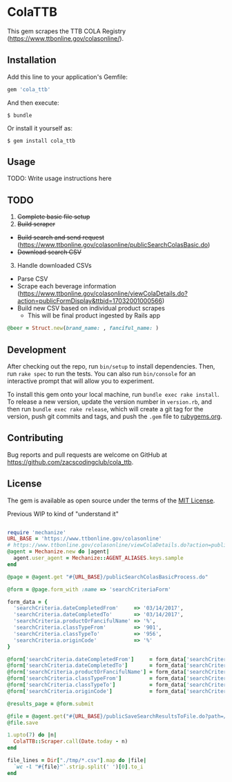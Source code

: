 # ColaTTB

This gem scrapes the TTB COLA Registry (https://www.ttbonline.gov/colasonline/).  

## Installation

Add this line to your application's Gemfile:

```ruby
gem 'cola_ttb'
```

And then execute:

    $ bundle

Or install it yourself as:

    $ gem install cola_ttb

## Usage

TODO: Write usage instructions here

## TODO
1. ~~Complete basic file setup~~
2. ~~Build scraper~~
  * ~~Build search and send request~~ (https://www.ttbonline.gov/colasonline/publicSearchColasBasic.do)
  * ~~Download search CSV~~
3. Handle downloaded CSVs
  * Parse CSV
  * Scrape each beverage information (https://www.ttbonline.gov/colasonline/viewColaDetails.do?action=publicFormDisplay&ttbid=17032001000566)
  * Build new CSV based on individual product scrapes
    * This will be final product ingested by Rails app

```ruby
@beer = Struct.new(brand_name: , fanciful_name: )
```

## Development

After checking out the repo, run `bin/setup` to install dependencies. Then, run `rake spec` to run the tests. You can also run `bin/console` for an interactive prompt that will allow you to experiment.

To install this gem onto your local machine, run `bundle exec rake install`. To release a new version, update the version number in `version.rb`, and then run `bundle exec rake release`, which will create a git tag for the version, push git commits and tags, and push the `.gem` file to [rubygems.org](https://rubygems.org).

## Contributing

Bug reports and pull requests are welcome on GitHub at https://github.com/zacscodingclub/cola_ttb.


## License

The gem is available as open source under the terms of the [MIT License](http://opensource.org/licenses/MIT).

Previous WIP to kind of "understand it"
```ruby

require 'mechanize'
URL_BASE = 'https://www.ttbonline.gov/colasonline'
# https://www.ttbonline.gov/colasonline/viewColaDetails.do?action=publicDisplaySearchBasic&ttbid=15344001000244
@agent = Mechanize.new do |agent|
  agent.user_agent = Mechanize::AGENT_ALIASES.keys.sample
end

@page = @agent.get "#{URL_BASE}/publicSearchColasBasicProcess.do"

@form = @page.form_with :name => 'searchCriteriaForm'

form_data = {
  'searchCriteria.dateCompletedFrom'     => '03/14/2017',  
  'searchCriteria.dateCompletedTo'       => '03/14/2017',
  'searchCriteria.productOrFancifulName' => '%',
  'searchCriteria.classTypeFrom'         => '901',
  'searchCriteria.classTypeTo'           => '956',
  'searchCriteria.originCode'            => '%'
}

@form['searchCriteria.dateCompletedFrom']     = form_data['searchCriteria.dateCompletedFrom']
@form['searchCriteria.dateCompletedTo']       = form_data['searchCriteria.dateCompletedTo']
@form['searchCriteria.productOrFancifulName'] = form_data['searchCriteria.productOrFancifulName']
@form['searchCriteria.classTypeFrom']         = form_data['searchCriteria.classTypeFrom']
@form['searchCriteria.classTypeTo']           = form_data['searchCriteria.classTypeTo']
@form['searchCriteria.originCode']            = form_data['searchCriteria.originCode']

@results_page = @form.submit

@file = @agent.get("#{URL_BASE}/publicSaveSearchResultsToFile.do?path=/publicSearchColasBasicProcess")
@file.save

1.upto(7) do |n|
  ColaTTB::Scraper.call(Date.today - n)
end

file_lines = Dir["./tmp/*.csv"].map do |file|
  `wc -l "#{file}"`.strip.split(' ')[0].to_i
end

```
